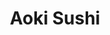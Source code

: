 ---
layout: place
title: "Aoki Sushi"
permalink: /south-carolina/greenville/aoki-sushi.html
stateAbbr: SC
stateName: South Carolina
cityName: Greenville
seo:
  name: "Aoki Sushi"
  type: Restaurant
  links: http://aokigreenville.com/
description: "Aoki Sushi serves delicious sushi in Greenville, South Carolina. Try fresh Japanese dishes for a great dining experience. Available for takeout, delivery, lunch, and dinner."
place_id: ChIJJRC24k4pWIgRJN4LoKxbC90
photos:
  - name: >-
      places/ChIJJRC24k4pWIgRJN4LoKxbC90/photos/AeeoHcKnvTHnvqVUFtjCXJW1h0ZDqg0iSCKtgaRGRwePyJPlPl8XbzfrRQ_TCZTaMr410tjgvI5-XDimzlXKchbdIosyJsJRBsvYycerxAiZN4imr1_2vUC3MQbvUiDHWOmaxqpirMMx7WzM0a_4jXO7PjQ0qxBbJg2EP-55gVNEyByVVsKXAi-OEoSgvrKF7cSnLHh2saZlDskHKtw8lsdj2Uy92Zpp4ZHJ_6YSc9RLAPdegeT7xpRyKiHVJpjFnaeicq9wuGjp2dZkczFHzSJxfSPSgkFC7yiYqRXi4K4lLgNUeA
    widthPx: 1919
    heightPx: 2398
    authorAttributions:
      - displayName: Aoki Sushi
        uri: https://maps.google.com/maps/contrib/101523180797189556382
        photoUri: >-
          https://lh3.googleusercontent.com/a-/ALV-UjUBVFAnbLxrPlcJHeqU5zZZxDwV8MdGViAFX36Yd2j137_xmhk=s100-p-k-no-mo
    flagContentUri: >-
      https://www.google.com/local/imagery/report/?cb_client=maps_api_places.places_api&image_key=!1e10!2sAF1QipNPwW2fqsEMb85xznXni_nuiKzVui_e6W74RnjS&hl=en-US
    googleMapsUri: >-
      https://www.google.com/maps/place//data=!3m4!1e2!3m2!1sAF1QipNPwW2fqsEMb85xznXni_nuiKzVui_e6W74RnjS!2e10!4m2!3m1!1s0x8858294ee2b61025:0xdd0b5baca00bde24
  - name: >-
      places/ChIJJRC24k4pWIgRJN4LoKxbC90/photos/AeeoHcL4iR40tksdudfMGY3BpKFCT0tmzVhQfTV9VCLB8Uz8mmuS1AnNvxxrN7iBf2bRtCEUaz6cQFGYlHXctmaZHFpa6jjns6ipZrZDxcLdowjAVli_3Rwou2JXjYrQY-L6QPaQ0kiCKZKSr6rSX-kvdzw1wE4baLhrvlCSQpJ5i7_A4_wGXWMpJM78Uw24LeRVEHu97rPqh4MS0bckjZpPkC4ysNq9H-z9AQ1CjgEP-uIHs9B0wavVdI1L5bFW2Hm9d0_c00hp4S2aBEkFRN92Qp96R2eidRAyQ6Ob91wCP4HRyg
    widthPx: 4272
    heightPx: 2848
    authorAttributions:
      - displayName: Aoki Sushi
        uri: https://maps.google.com/maps/contrib/101523180797189556382
        photoUri: >-
          https://lh3.googleusercontent.com/a-/ALV-UjUBVFAnbLxrPlcJHeqU5zZZxDwV8MdGViAFX36Yd2j137_xmhk=s100-p-k-no-mo
    flagContentUri: >-
      https://www.google.com/local/imagery/report/?cb_client=maps_api_places.places_api&image_key=!1e10!2sAF1QipNZtifcVyAYl0jq8MrIfsMnL84WkfNLPJBORw2X&hl=en-US
    googleMapsUri: >-
      https://www.google.com/maps/place//data=!3m4!1e2!3m2!1sAF1QipNZtifcVyAYl0jq8MrIfsMnL84WkfNLPJBORw2X!2e10!4m2!3m1!1s0x8858294ee2b61025:0xdd0b5baca00bde24
  - name: >-
      places/ChIJJRC24k4pWIgRJN4LoKxbC90/photos/AeeoHcK0fEolftyu06P6p3GPUbJrHbrtpjOvzugYHoyj5NFckd9D5YM_nFk_XqnyyY5hXDEQiPj3C2WP1f8K4Q6rj0ckS0yvSU-nl1d4pw55vOhzsRtbLo3Z0RJOFBhPgqI8P1UrLn7nQ1M9-8WAxWkOZ7XTWiouew8IDS-JvHqN3zG5lI9Cp21pggCfpTfORygEe-YRSjPfh4Tx5anDsoIXKMW0HK2bqAk-Y6KXuVVx20W1Ext2dR4m3iKhZES1ksMv0aZDPEGLQFn-BYRN7tBvzhzlifEscuY31_ymm7PiNNwzK347yfpdiEnEalyZ7jn9vQ1kFQPhfPzoUgp95IM2i1Am07dsqfv709DQSEoYzW9lVedORRcBPrK9bdoG8Uk6pdBFAH8DrpgsrhpEh45gChFJ9XWNkh9KDWbWybUgo1k
    widthPx: 3024
    heightPx: 4032
    authorAttributions:
      - displayName: Reliable Upstate
        uri: https://maps.google.com/maps/contrib/108914949657434494376
        photoUri: >-
          https://lh3.googleusercontent.com/a-/ALV-UjWPoM7fRkK2mpiuALrXXoEOgkRxLfldyYh1PvYGy58ifV37LfMt=s100-p-k-no-mo
    flagContentUri: >-
      https://www.google.com/local/imagery/report/?cb_client=maps_api_places.places_api&image_key=!1e10!2sCIHM0ogKEICAgMDAsYuAMw&hl=en-US
    googleMapsUri: >-
      https://www.google.com/maps/place//data=!3m4!1e2!3m2!1sCIHM0ogKEICAgMDAsYuAMw!2e10!4m2!3m1!1s0x8858294ee2b61025:0xdd0b5baca00bde24
  - name: >-
      places/ChIJJRC24k4pWIgRJN4LoKxbC90/photos/AeeoHcKLPCk2VqnKVhZKhEh1JhtxX4y-HPTkvHj0qE6us7jxwM08lWAWGTnEZICbAiLMqWL0qVgytiEpKd33OQB1Gy-9AX976jGH092xY6EO-32WAICCNshPjraTC5TLpxZJS7L9aFEdkidN6GpdQ8dwC04qI6LqCAkf3YNZ1CrFIKDz9zKJS0DaJF7pzCK5pEyBeOczlxurmQJ4yrt4cfa6S9piMIsuOjYafxPRJ0ud-e-mIuPVSeZa3jkC6L0Iycv28Pz0aKrPirC2sZ5oH73CsYlU2h4eEcpZqgcyHABWxvpn9UFcNmQVU931MCbAXp4lTsJyxi4fAh6g3_CQRFLG8C6WlKLvs-xD8GHmCiuQ_BFo9ImtOQa1P3jom-p57r7OVeUJfWGQYEMA8bR3FtieeO67LlFAQ56RD_ar9NcBvPPba08
    widthPx: 3024
    heightPx: 4032
    authorAttributions:
      - displayName: Reliable Upstate
        uri: https://maps.google.com/maps/contrib/108914949657434494376
        photoUri: >-
          https://lh3.googleusercontent.com/a-/ALV-UjWPoM7fRkK2mpiuALrXXoEOgkRxLfldyYh1PvYGy58ifV37LfMt=s100-p-k-no-mo
    flagContentUri: >-
      https://www.google.com/local/imagery/report/?cb_client=maps_api_places.places_api&image_key=!1e10!2sCIHM0ogKEICAgMDAsen82QE&hl=en-US
    googleMapsUri: >-
      https://www.google.com/maps/place//data=!3m4!1e2!3m2!1sCIHM0ogKEICAgMDAsen82QE!2e10!4m2!3m1!1s0x8858294ee2b61025:0xdd0b5baca00bde24
  - name: >-
      places/ChIJJRC24k4pWIgRJN4LoKxbC90/photos/AeeoHcIwWpGallgXpqy-1jvU9inyR_tUhpLvDxXdAeACJhlQVBQJHGRxzRdSJRM69w604OzY1kNSULY0ePFuPvJPvNROByJRM_FOwbroXQsGOm0Ya6AgtEWp2tmi6kPD_3kiEY_ARDTE28OVvCY_Up6zEARhC_JVfr__hZu6tzO53d7eqFwPho4fzvhyE04LROAoN_vK3hn1RNtdL-7y9yN-fbriXTzfdaoBrewwIG94pQ5jUQufVuwKeHYDEfCKYsJwZoCYvTERHgEBxtTX2053xZYuKk1i9tgYrCGlToWKDpdmESBmmhZ7G92_g0av02qSBSy3ag1AxVnBZAyoGIIvJs-Ci0b13YX0C8UztJR-BHGPi7rH9HUMnsc05QzHuDuZ-EgOR0EvSvvgHl-PKV0Vr8U3qOHQs50ZbgDW4KCMNzjOMw
    widthPx: 4030
    heightPx: 3022
    authorAttributions:
      - displayName: MultifacetedDani
        uri: https://maps.google.com/maps/contrib/106092957590578554403
        photoUri: >-
          https://lh3.googleusercontent.com/a-/ALV-UjU7vO2rrLN0N6tFFSE0sHG-d9m8zPSP6neXoSl-Xt6p6LKA_6JKxg=s100-p-k-no-mo
    flagContentUri: >-
      https://www.google.com/local/imagery/report/?cb_client=maps_api_places.places_api&image_key=!1e10!2sCIHM0ogKEICAgICl47u9Hw&hl=en-US
    googleMapsUri: >-
      https://www.google.com/maps/place//data=!3m4!1e2!3m2!1sCIHM0ogKEICAgICl47u9Hw!2e10!4m2!3m1!1s0x8858294ee2b61025:0xdd0b5baca00bde24
  - name: >-
      places/ChIJJRC24k4pWIgRJN4LoKxbC90/photos/AeeoHcL1v0P8vb0Mkk-5wutFcYzKuF1ZJ-Goqbc2PvZmzLYOMCf-woflrJULnJszzLTObKn_7jF97t_RTjO7tBetw90Rxsr0K6i_FyPmfeYcUwChZ2g9GV2ccejUtfHUtCyhH_qJpRYmB9M6SDq4kHt7STWiE4P05mqIaHnuCpue06J7FKb-ANaIe9sujtTHV_BsDJcNn3GdQKrdAPSGGeGGH2v8m6ZCWr8MGjSHBEJmmF0DVILX2uzzK8-DVSHBtevb2beVmaqG3ySunXuh-EOklPOEdu1JfaFJ7eP0ajnSXhxbr4vlZCwAaXN1H0od_KirT8EFGSaAvmEVQPw6g_7vjSXKDKzkzm3sJ39uAA0ksJKDMso2AB0lKwgPA2PJ-bHEcSWbXcv3XJwjQyQHC3-_cUwwejwFXGgB7ADNTHfnV3yuvN-X
    widthPx: 1816
    heightPx: 4032
    authorAttributions:
      - displayName: Diana Krutzig
        uri: https://maps.google.com/maps/contrib/100225271390449733976
        photoUri: >-
          https://lh3.googleusercontent.com/a-/ALV-UjX8JToCZdsgz6OBVhkSCRVHbZ8jPhGlAov0TvOOUhZ3nY2_mEUtEw=s100-p-k-no-mo
    flagContentUri: >-
      https://www.google.com/local/imagery/report/?cb_client=maps_api_places.places_api&image_key=!1e10!2sCIHM0ogKEICAgIDu5OaxtQE&hl=en-US
    googleMapsUri: >-
      https://www.google.com/maps/place//data=!3m4!1e2!3m2!1sCIHM0ogKEICAgIDu5OaxtQE!2e10!4m2!3m1!1s0x8858294ee2b61025:0xdd0b5baca00bde24
  - name: >-
      places/ChIJJRC24k4pWIgRJN4LoKxbC90/photos/AeeoHcKR4jytAbvbdPIV13i7VkeiYDtgJfOxIJvBq7FPGc2so9ffhbiRoR6ua9OWNP0jTfe7Ji2fuuXN6hzGDIFV56hXbKoeXvtZitgbDLgXh0SXt8S02X8o1Oj5LIEXlcqwDESfbzpWfDDalPND720HHjk-dOX9offmCI_0qAwndH1B8YesPEshkGchy7QwaQLGAoTsZ-2lBsgN4fUVaWI2JZ6tuY6l2tX5K_6afOO7q61vGy_t3T2SvCNarxm_Ad-XlKngFFMPAxoCYN7AN2iaCNmAlTl5t2w9GqdlOo4ZEc1VOTm4sq1vhrv_YegtxNyUosq56onZpL8Q7RiDx8tnCe68cGl2KrLkXgeJhfLANQdv387LcXX9PcyhHRxvALxyS1U9e9WYWsm6Q9--WeylqxcTR7HjlRskLOEmKrWgPV7L0Q
    widthPx: 1284
    heightPx: 1417
    authorAttributions:
      - displayName: Katelyn c
        uri: https://maps.google.com/maps/contrib/113563996453942943103
        photoUri: >-
          https://lh3.googleusercontent.com/a/ACg8ocLHw2CaKYqeXgm1WdiiJKj0AuXgt2OJr6s7Pesb26jG-BAwKxg=s100-p-k-no-mo
    flagContentUri: >-
      https://www.google.com/local/imagery/report/?cb_client=maps_api_places.places_api&image_key=!1e10!2sCIHM0ogKEICAgICvveGSLw&hl=en-US
    googleMapsUri: >-
      https://www.google.com/maps/place//data=!3m4!1e2!3m2!1sCIHM0ogKEICAgICvveGSLw!2e10!4m2!3m1!1s0x8858294ee2b61025:0xdd0b5baca00bde24
  - name: >-
      places/ChIJJRC24k4pWIgRJN4LoKxbC90/photos/AeeoHcKfGI-ccuLq6LvBhvBYcGirwBB_ErmWJiEF6D1-R4T_EhxZ7Vy69kofRfYAwUjl_btoVBaED5a8jRE5QYThIeWPf0TSovFjbot0tPW8D8nimwkV5dvMTYoNM0y-Z16VOnN8nlocsQV_jC3IuYdj-7lOixUeHyVrgeCsEBfDJIraE7r4hTL0aBFFyySMa4KUB9apXmCSfL_tfy6v6VwIr8P5SLBqjabfvTArfPJiZiG5F1oOgQ1w0mdcK1ma7zANBsIjTjsJJ1TRUhH8wDHDQPn3jcjjQnpY1No9fYA2QYnGFr1wqetneTp8-B7qf-5np4lXqxEIye5SzHOTMya2qZ7a7_NqBMZ8eB3iE6_7l8_AUoB0aYQqu0wLsjK_Rch8qWphZEZ-W5OIxtu7M5BU63mfpfkuLVVP8ukrkHIO6pKAveE
    widthPx: 3024
    heightPx: 4032
    authorAttributions:
      - displayName: Katelyn c
        uri: https://maps.google.com/maps/contrib/113563996453942943103
        photoUri: >-
          https://lh3.googleusercontent.com/a/ACg8ocLHw2CaKYqeXgm1WdiiJKj0AuXgt2OJr6s7Pesb26jG-BAwKxg=s100-p-k-no-mo
    flagContentUri: >-
      https://www.google.com/local/imagery/report/?cb_client=maps_api_places.places_api&image_key=!1e10!2sCIHM0ogKEICAgICvveGSzwE&hl=en-US
    googleMapsUri: >-
      https://www.google.com/maps/place//data=!3m4!1e2!3m2!1sCIHM0ogKEICAgICvveGSzwE!2e10!4m2!3m1!1s0x8858294ee2b61025:0xdd0b5baca00bde24
  - name: >-
      places/ChIJJRC24k4pWIgRJN4LoKxbC90/photos/AeeoHcJNPTBhiq_QWdqaDHe4IG9br7eUuR2fsKWo91KhQQHwRZ-x0W6eh7X1nzaTjQfRXk__IDZOXcAYDaXeO4bGBDUx-ro_ZKm1kQE8zYHfcB0xjFlNqpCdWEsp7E3GZwpVagmQWjz-aRGgBQTmUwbfF1A2RW7_5fSP7FygMI4aZYC4hGxyolgoe7tf5LsI9Gm4Tjdg46hq3OASC-4rF8JyoWC-3r90g19yI2ZL4s-mjkimVI3CRu_85YF9aCgxnBqf_06-iG8Urlh39CviwFOzCtelNnLQE8O_xxKkSzdlSXfN52dkgBUIpwuq884EsFyJ3hniVwwLShvRfSFUQkBmcP869JHuhS9BqJuckdVXRMvSKyCs-L280Y9HOrs5R21pwiGi4onMrjpMVs0F4czva7F59ch74BkLuKHX1JGlbgXxtg
    widthPx: 4032
    heightPx: 3024
    authorAttributions:
      - displayName: Jordan Kothe
        uri: https://maps.google.com/maps/contrib/111207555948628725298
        photoUri: >-
          https://lh3.googleusercontent.com/a-/ALV-UjXqfx1KktFoBKRiL46ZMtynDrV_LdMg-bU5lzzyAJBZ5xyeRiXMuw=s100-p-k-no-mo
    flagContentUri: >-
      https://www.google.com/local/imagery/report/?cb_client=maps_api_places.places_api&image_key=!1e10!2sCIHM0ogKEICAgICKv4mnLg&hl=en-US
    googleMapsUri: >-
      https://www.google.com/maps/place//data=!3m4!1e2!3m2!1sCIHM0ogKEICAgICKv4mnLg!2e10!4m2!3m1!1s0x8858294ee2b61025:0xdd0b5baca00bde24
  - name: >-
      places/ChIJJRC24k4pWIgRJN4LoKxbC90/photos/AeeoHcKQuEEuSF0cTwkYItHwEZjLNy4UGn6Wxa4L35uY-LLHAQHMfoYkCO0E_R-k8VwTTHxr9dL2uxN3bMZQfnu6nVO6ifoQFyBJCl5nTw9_Hm0KrV535VuAV-6dYIt7s5YgwCToEn1P5ypWErPvmY6O3S0jIcWKI-F_nDeuQ4tJXIFRSRXb4ZTQihttxX4shtZFpAd7CGjaLTmyVWgYep5fhoAoPymEjdj0JdB9Vije5xp6YwIuCZUZm4wq36HIbaPZeO9gwfrJVc5_dsrEg8P9cGwGfxEr2NVWA8ZODba5NGowxO0M6ZzKJJ3ex_Al_XUAIrPBoL9mbhTFj5fHWfyrCQ79joQG2VWy1lkoU9kMUw5WDLmDqQeQaKcIIq_bK18j7sTCCxnnzsuWXvKEjRIYcH4h0f5b_qhH-IvsDPDigrQ
    widthPx: 3024
    heightPx: 3113
    authorAttributions:
      - displayName: Brooke Nesbitt
        uri: https://maps.google.com/maps/contrib/115018988942166303766
        photoUri: >-
          https://lh3.googleusercontent.com/a-/ALV-UjW8lfHM-adCBSfQDi7LrosQwzsr3OZcCTQAJz2KpDh4h-IgCWe-bw=s100-p-k-no-mo
    flagContentUri: >-
      https://www.google.com/local/imagery/report/?cb_client=maps_api_places.places_api&image_key=!1e10!2sCIHM0ogKEICAgIC424rXTw&hl=en-US
    googleMapsUri: >-
      https://www.google.com/maps/place//data=!3m4!1e2!3m2!1sCIHM0ogKEICAgIC424rXTw!2e10!4m2!3m1!1s0x8858294ee2b61025:0xdd0b5baca00bde24
address: 1779 Woodruff Rd B, Greenville, SC 29607, USA
street: 1779 Woodruff Rd B
city: Greenville
state: SC
zip: '29607'
country: USA
neighborhood: null
latitude: '34.820005'
longitude: '-82.270745'
accessibility_options:
  wheelchairAccessibleParking: true
  wheelchairAccessibleEntrance: true
  wheelchairAccessibleRestroom: true
  wheelchairAccessibleSeating: true
business_status: OPERATIONAL
name: Aoki Sushi
google_maps_links:
  directionsUri: >-
    https://www.google.com/maps/dir//''/data=!4m7!4m6!1m1!4e2!1m2!1m1!1s0x8858294ee2b61025:0xdd0b5baca00bde24!3e0
  placeUri: https://maps.google.com/?cid=15927925304103525924
  writeAReviewUri: >-
    https://www.google.com/maps/place//data=!4m3!3m2!1s0x8858294ee2b61025:0xdd0b5baca00bde24!12e1
  reviewsUri: >-
    https://www.google.com/maps/place//data=!4m4!3m3!1s0x8858294ee2b61025:0xdd0b5baca00bde24!9m1!1b1
  photosUri: >-
    https://www.google.com/maps/place//data=!4m3!3m2!1s0x8858294ee2b61025:0xdd0b5baca00bde24!10e5
primary_type: Sushi Restaurant
opening_hours:
  regular: null
  current: null
secondary_opening_hours:
  regular:
    weekdayDescriptions: null
    type: null
  current:
    weekdayDescriptions: null
    type: null
phone: (864) 568-9449
price_level: PRICE_LEVEL_MODERATE
price_range: $10 &ndash; $20
rating: '4.5'
rating_count: 0
website: http://aokigreenville.com/
reviews:
  - name: >-
      places/ChIJJRC24k4pWIgRJN4LoKxbC90/reviews/ChdDSUhNMG9nS0VJQ0FnSURYeHVUNDJRRRAB
    relativePublishTimeDescription: 5 months ago
    rating: 5
    text:
      text: >-
        Have come here on several occasions and enjoy myself every time! The
        rolls here are amazing. I especially love their spider roll! To those
        who love sushi, please try out here. You seriously won't be
        disappointed!
      languageCode: en
    originalText:
      text: >-
        Have come here on several occasions and enjoy myself every time! The
        rolls here are amazing. I especially love their spider roll! To those
        who love sushi, please try out here. You seriously won't be
        disappointed!
      languageCode: en
    authorAttribution:
      displayName: Callie cat
      uri: https://www.google.com/maps/contrib/109190206467001928124/reviews
      photoUri: >-
        https://lh3.googleusercontent.com/a-/ALV-UjVdg2F8VbLQFycV75MnNLm_PJeHQrcE1elIz25E2K0NIe9ZyQQT=s128-c0x00000000-cc-rp-mo-ba4
    publishTime: '2024-10-26T16:43:22.326316Z'
    flagContentUri: >-
      https://www.google.com/local/review/rap/report?postId=ChdDSUhNMG9nS0VJQ0FnSURYeHVUNDJRRRAB&d=17924085&t=1
    googleMapsUri: >-
      https://www.google.com/maps/reviews/data=!4m6!14m5!1m4!2m3!1sChdDSUhNMG9nS0VJQ0FnSURYeHVUNDJRRRAB!2m1!1s0x8858294ee2b61025:0xdd0b5baca00bde24
  - name: >-
      places/ChIJJRC24k4pWIgRJN4LoKxbC90/reviews/ChZDSUhNMG9nS0VJQ0FnSUNfbG91TkpREAE
    relativePublishTimeDescription: 2 months ago
    rating: 5
    text:
      text: >-
        Walking in it’s clear that they do most of their business as a take out
        spot but don’t sleep on the excellent service. I came in with a friend
        for a late lunch on NYE afternoon. The server guided us through the menu
        with good choices. I like how they have both sake and soju since this is
        a Korean/Japanese spot. We had soup, a couple of apps, and a few rolls.
        It was all very satisfying although I wish they served some kimchi or
        pickled radish and fresh chopped onion to go with our meals. I will
        definitely be back when I’m next in town.
      languageCode: en
    originalText:
      text: >-
        Walking in it’s clear that they do most of their business as a take out
        spot but don’t sleep on the excellent service. I came in with a friend
        for a late lunch on NYE afternoon. The server guided us through the menu
        with good choices. I like how they have both sake and soju since this is
        a Korean/Japanese spot. We had soup, a couple of apps, and a few rolls.
        It was all very satisfying although I wish they served some kimchi or
        pickled radish and fresh chopped onion to go with our meals. I will
        definitely be back when I’m next in town.
      languageCode: en
    authorAttribution:
      displayName: Julia Helton
      uri: https://www.google.com/maps/contrib/112138123334273263332/reviews
      photoUri: >-
        https://lh3.googleusercontent.com/a-/ALV-UjU5KSmWSAZy3vXvWwrgSGR6Um6PGOASJzLrrJbxXtXocpKACfWpjw=s128-c0x00000000-cc-rp-mo-ba4
    publishTime: '2025-01-15T22:36:26.422557Z'
    flagContentUri: >-
      https://www.google.com/local/review/rap/report?postId=ChZDSUhNMG9nS0VJQ0FnSUNfbG91TkpREAE&d=17924085&t=1
    googleMapsUri: >-
      https://www.google.com/maps/reviews/data=!4m6!14m5!1m4!2m3!1sChZDSUhNMG9nS0VJQ0FnSUNfbG91TkpREAE!2m1!1s0x8858294ee2b61025:0xdd0b5baca00bde24
  - name: >-
      places/ChIJJRC24k4pWIgRJN4LoKxbC90/reviews/ChZDSUhNMG9nS0VJQ0FnTUNBOFBuOWF3EAE
    relativePublishTimeDescription: 2 months ago
    rating: 1
    text:
      text: >-
        Came here on my lunch break I noticed this place is always empty and I
        see why. (Don’t let them fool you with the lie this IS from their
        restaurant and they DO use pink ginger) The workers took forever just to
        acknowledge me. Almost turned right around due to the dirty looks. Not
        sure how they are in business with only 5 tables must be a money
        laundering front cause let me tell you about the food. I waited about 45
        mins for my take out order that they charge an arm and leg for. (I was
        the only customer in there) Once I opened my box I was baffled I
        couldn’t judge on just looks so I had to at least try it. I’ll forever
        regret it. Not only was the sushi cold and rubbery it was terrible and
        tasted like Pennies. I’ve had better sushi from Walmart for a reasonable
        price. Had a terrible stomach bug that night. There are tons of sushi
        places in Greenville that have great service and also sell real sushi.
        Not sure what that was that I ate. Beware of this place ⚠️☣️
      languageCode: en
    originalText:
      text: >-
        Came here on my lunch break I noticed this place is always empty and I
        see why. (Don’t let them fool you with the lie this IS from their
        restaurant and they DO use pink ginger) The workers took forever just to
        acknowledge me. Almost turned right around due to the dirty looks. Not
        sure how they are in business with only 5 tables must be a money
        laundering front cause let me tell you about the food. I waited about 45
        mins for my take out order that they charge an arm and leg for. (I was
        the only customer in there) Once I opened my box I was baffled I
        couldn’t judge on just looks so I had to at least try it. I’ll forever
        regret it. Not only was the sushi cold and rubbery it was terrible and
        tasted like Pennies. I’ve had better sushi from Walmart for a reasonable
        price. Had a terrible stomach bug that night. There are tons of sushi
        places in Greenville that have great service and also sell real sushi.
        Not sure what that was that I ate. Beware of this place ⚠️☣️
      languageCode: en
    authorAttribution:
      displayName: Ashton
      uri: https://www.google.com/maps/contrib/114590845465980244736/reviews
      photoUri: >-
        https://lh3.googleusercontent.com/a/ACg8ocJ1lD84hF7EPf5ZWdy5mhia0sqJpxhIlYa1llqJZ-x0CfscCg=s128-c0x00000000-cc-rp-mo
    publishTime: '2025-01-29T16:52:30.131468Z'
    flagContentUri: >-
      https://www.google.com/local/review/rap/report?postId=ChZDSUhNMG9nS0VJQ0FnTUNBOFBuOWF3EAE&d=17924085&t=1
    googleMapsUri: >-
      https://www.google.com/maps/reviews/data=!4m6!14m5!1m4!2m3!1sChZDSUhNMG9nS0VJQ0FnTUNBOFBuOWF3EAE!2m1!1s0x8858294ee2b61025:0xdd0b5baca00bde24
  - name: >-
      places/ChIJJRC24k4pWIgRJN4LoKxbC90/reviews/ChdDSUhNMG9nS0VJQ0FnSUNIanNfV2dBRRAB
    relativePublishTimeDescription: 7 months ago
    rating: 5
    text:
      text: >-
        Great food and prices. Really appreciated that they were open until 10pm
        on a week night. They include gratuity as some other reviews mention but
        the service is excellent. Will definitely go again.
      languageCode: en
    originalText:
      text: >-
        Great food and prices. Really appreciated that they were open until 10pm
        on a week night. They include gratuity as some other reviews mention but
        the service is excellent. Will definitely go again.
      languageCode: en
    authorAttribution:
      displayName: Kurt
      uri: https://www.google.com/maps/contrib/113105353164804767129/reviews
      photoUri: >-
        https://lh3.googleusercontent.com/a-/ALV-UjVoWsrCbQmPQHtlKkIkGQepuOdTuIXhxusBVPIqARBl6u-AW_cGHw=s128-c0x00000000-cc-rp-mo-ba3
    publishTime: '2024-09-05T01:44:08.952035Z'
    flagContentUri: >-
      https://www.google.com/local/review/rap/report?postId=ChdDSUhNMG9nS0VJQ0FnSUNIanNfV2dBRRAB&d=17924085&t=1
    googleMapsUri: >-
      https://www.google.com/maps/reviews/data=!4m6!14m5!1m4!2m3!1sChdDSUhNMG9nS0VJQ0FnSUNIanNfV2dBRRAB!2m1!1s0x8858294ee2b61025:0xdd0b5baca00bde24
  - name: >-
      places/ChIJJRC24k4pWIgRJN4LoKxbC90/reviews/ChdDSUhNMG9nS0VJQ0FnTUNJOHF6Zi1RRRAB
    relativePublishTimeDescription: a week ago
    rating: 4
    text:
      text: >-
        Clean, market prices, and pretty good sushi. I walked in for a lunch
        order to go and was immediately greeted and helped. It’s sushi, so it’s
        going to be a wait while it’s prepared. The end result was pretty good.
        I recommend the Aoki roll.
      languageCode: en
    originalText:
      text: >-
        Clean, market prices, and pretty good sushi. I walked in for a lunch
        order to go and was immediately greeted and helped. It’s sushi, so it’s
        going to be a wait while it’s prepared. The end result was pretty good.
        I recommend the Aoki roll.
      languageCode: en
    authorAttribution:
      displayName: Jason Simmons
      uri: https://www.google.com/maps/contrib/115153932545049901363/reviews
      photoUri: >-
        https://lh3.googleusercontent.com/a-/ALV-UjVXN_uOV8UTOl5faDqlbD6h82DECGLQ9nnT5G45Ku-WoVOpq42M=s128-c0x00000000-cc-rp-mo-ba2
    publishTime: '2025-03-31T22:16:51.607984Z'
    flagContentUri: >-
      https://www.google.com/local/review/rap/report?postId=ChdDSUhNMG9nS0VJQ0FnTUNJOHF6Zi1RRRAB&d=17924085&t=1
    googleMapsUri: >-
      https://www.google.com/maps/reviews/data=!4m6!14m5!1m4!2m3!1sChdDSUhNMG9nS0VJQ0FnTUNJOHF6Zi1RRRAB!2m1!1s0x8858294ee2b61025:0xdd0b5baca00bde24
parking_options:
  freeParkingLot: true
  freeStreetParking: true
  valetParking: false
payment_options:
  acceptsCreditCards: true
  acceptsDebitCards: true
  acceptsCashOnly: false
  acceptsNfc: true
allow_dogs: null
curbside_pickup: false
delivery: true
dine_in: true
good_for_children: true
good_for_groups: null
good_for_sports: false
live_music: false
menu_for_children: false
outdoor_seating: true
reservable: false
restroom: true
serves_beer: true
serves_breakfast: true
serves_brunch: true
serves_cocktails: null
serves_coffee: false
serves_dinner: true
serves_dessert: true
serves_lunch: true
serves_vegetarian_food: true
serves_wine: true
takeout: true
update_category: essentials
summary: null

---
